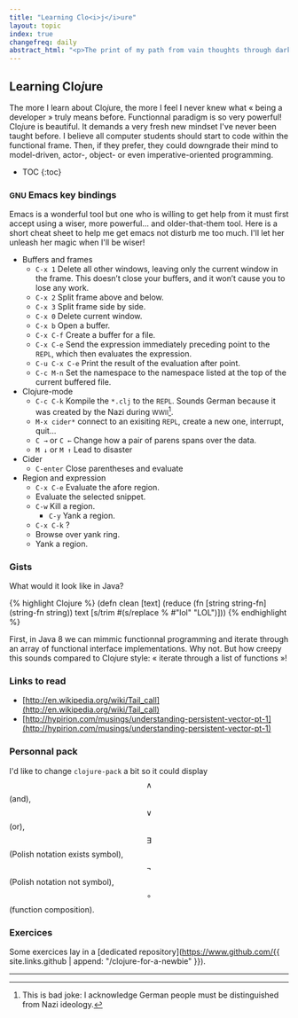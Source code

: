 ```yaml
---
title: "Learning Clo<i>j</i>ure"
layout: topic
index: true
changefreq: daily
abstract_html: "<p>The print of my path from vain thoughts through darkness to Clo<i>j</i>ure.</p>"
---
```


## Learning Clo<i>j</i>ure

The more I learn about Clo<i>j</i>ure, the more I feel I never knew what « being a developer » truly means before. Functionnal paradigm is so very powerful! Clo<i>j</i>ure is beautiful. It demands a very fresh new mindset I've never been taught before. I believe all computer students should start to code within the functional frame. Then, if they prefer, they could downgrade their mind to model-driven, actor-, object- or even imperative-oriented programming.

* TOC
{:toc}

### <small>GNU</small> Emacs key bindings

Emacs is a wonderful tool but one who is willing to get help from it must first accept using a wiser, more powerful… and older-that-them tool. Here is a short cheat sheet to help me get emacs not disturb me too much. I'll let her unleash her magic when I'll be wiser!

* Buffers and frames
	* `C-x 1` Delete all other windows, leaving only the current window in the
	frame. This doesn’t close your buffers, and it won’t cause you to lose
	any work.
	* `C-x 2` Split frame above and below.
	* `C-x 3` Split frame side by side.
	* `C-x 0` Delete current window.
	* `C-x b` Open a buffer.
	* `C-x C-f` Create a buffer for a file.
	* `C-x C-e` Send the expression immediately preceding point to the <small>REPL</small>, which then evaluates the expression.
	* `C-u C-x C-e` Print the result of the evaluation after point.
	* `C-c M-n` Set the namespace to the namespace listed at the top of the current buffered file.
* Clo<i>j</i>ure-mode
	* `C-c C-k` Kompile the `*.clj` to the <small>REPL</small>. Sounds German because it was created by the Nazi during <small>WWII</small>[^1].
	* `M-x cider*` connect to an exisiting <small>REPL</small>, create a new one, interrupt, quit…
	* `C →` or `C ←` Change how a pair of parens spans over the data.
	* `M ↓` or `M ↑` Lead to disaster
* Cider
	* `C-enter` Close parentheses and evaluate
* Region and expression
	* `C-x C-e` Evaluate the afore region.
	* Evaluate the selected snippet.
	* `C-w` Kill a region.
        * `C-y` Yank a region.
	* `C-x C-k` ?
	* Browse over yank ring.
	* Yank a region.

### Gists

What would it look like in Java?

{% highlight Clojure %}
(defn clean
	[text]
	(reduce (fn [string string-fn] (string-fn string))
		text
		[s/trim #(s/replace % #"lol" "LOL")]))
{% endhighlight %}

First, in Java 8 we can mimmic functionnal programming and iterate through an array of functional interface implementations. Why not. But how creepy this sounds compared to Clo<i>j</i>ure style: « iterate through a list of functions »!

### Links to read

* [http://en.wikipedia.org/wiki/Tail_call](http://en.wikipedia.org/wiki/Tail_call)
* [http://hypirion.com/musings/understanding-persistent-vector-pt-1](http://hypirion.com/musings/understanding-persistent-vector-pt-1)

### Personnal pack

I'd like to change `clojure-pack` a bit so it could display $$∧$$ (and), $$∨$$ (or), $$∃$$ (Polish notation exists symbol), $$¬$$ (Polish notation not symbol), $$∘$$ (function composition).

### Exercices

Some exercices lay in a [dedicated repository](https://www.github.com/{{ site.links.github | append: "/clojure-for-a-newbie" }}).

---
[^1]: This is bad joke: I acknowledge German people must be distinguished from Nazi ideology.

